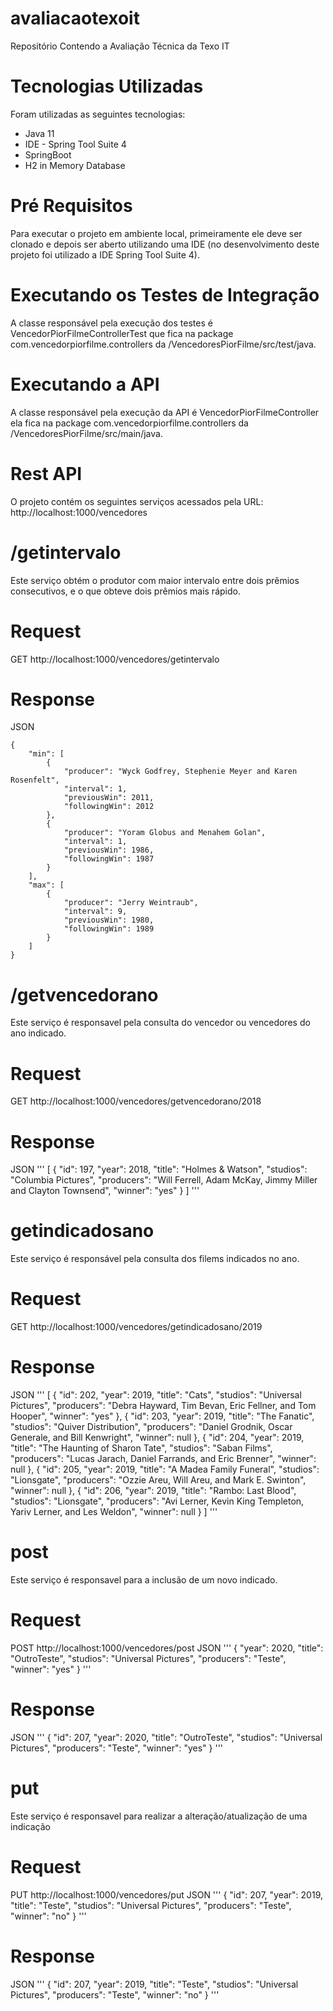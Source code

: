 # avaliacaotexoit
Repositório Contendo a Avaliação Técnica da Texo IT


# Tecnologias Utilizadas
Foram utilizadas as seguintes tecnologias:
- Java 11
- IDE - Spring Tool Suite 4
- SpringBoot 
- H2 in Memory Database


# Pré Requisitos
Para executar o projeto em ambiente local, primeiramente ele deve ser clonado e depois ser aberto utilizando uma IDE (no desenvolvimento deste projeto foi utilizado a IDE Spring Tool Suite 4).


# Executando os Testes de Integração
A classe responsável pela execução dos testes é VencedorPiorFilmeControllerTest que fica na package com.vencedorpiorfilme.controllers da /VencedoresPiorFilme/src/test/java.


# Executando a API
A classe responsável pela execução da API é VencedorPiorFilmeController ela fica na package com.vencedorpiorfilme.controllers da /VencedoresPiorFilme/src/main/java.


# Rest API
O projeto contém os seguintes serviços acessados pela URL: http://localhost:1000/vencedores

# /getintervalo
Este serviço obtém o produtor com maior intervalo entre dois prêmios consecutivos, e o que
obteve dois prêmios mais rápido.
# Request
GET http://localhost:1000/vencedores/getintervalo
# Response
JSON
```
{
    "min": [
        {
            "producer": "Wyck Godfrey, Stephenie Meyer and Karen Rosenfelt",
            "interval": 1,
            "previousWin": 2011,
            "followingWin": 2012
        },
        {
            "producer": "Yoram Globus and Menahem Golan",
            "interval": 1,
            "previousWin": 1986,
            "followingWin": 1987
        }
    ],
    "max": [
        {
            "producer": "Jerry Weintraub",
            "interval": 9,
            "previousWin": 1980,
            "followingWin": 1989
        }
    ]
}
```
# /getvencedorano
Este serviço é responsavel pela consulta do vencedor ou vencedores do ano indicado.
# Request
GET http://localhost:1000/vencedores/getvencedorano/2018
# Response
JSON
'''
[
    {
        "id": 197,
        "year": 2018,
        "title": "Holmes & Watson",
        "studios": "Columbia Pictures",
        "producers": "Will Ferrell, Adam McKay, Jimmy Miller and Clayton Townsend",
        "winner": "yes"
    }
]
'''
# getindicadosano
Este serviço é responsável pela consulta dos filems indicados no ano.
# Request
GET http://localhost:1000/vencedores/getindicadosano/2019
# Response
JSON
'''
[
    {
        "id": 202,
        "year": 2019,
        "title": "Cats",
        "studios": "Universal Pictures",
        "producers": "Debra Hayward, Tim Bevan, Eric Fellner, and Tom Hooper",
        "winner": "yes"
    },
    {
        "id": 203,
        "year": 2019,
        "title": "The Fanatic",
        "studios": "Quiver Distribution",
        "producers": "Daniel Grodnik, Oscar Generale, and Bill Kenwright",
        "winner": null
    },
    {
        "id": 204,
        "year": 2019,
        "title": "The Haunting of Sharon Tate",
        "studios": "Saban Films",
        "producers": "Lucas Jarach, Daniel Farrands, and Eric Brenner",
        "winner": null
    },
    {
        "id": 205,
        "year": 2019,
        "title": "A Madea Family Funeral",
        "studios": "Lionsgate",
        "producers": "Ozzie Areu, Will Areu, and Mark E. Swinton",
        "winner": null
    },
    {
        "id": 206,
        "year": 2019,
        "title": "Rambo: Last Blood",
        "studios": "Lionsgate",
        "producers": "Avi Lerner, Kevin King Templeton, Yariv Lerner, and Les Weldon",
        "winner": null
    }
]
'''

# post
Este serviço é responsavel para a inclusão de um novo indicado.
# Request
POST http://localhost:1000/vencedores/post 
JSON
'''
   {
        "year": 2020,
        "title": "OutroTeste",
        "studios": "Universal Pictures",
        "producers": "Teste",
        "winner": "yes"
    }
'''  

# Response
JSON
'''
{
    "id": 207,
    "year": 2020,
    "title": "OutroTeste",
    "studios": "Universal Pictures",
    "producers": "Teste",
    "winner": "yes"
}
'''

# put
Este serviço é responsavel para realizar a alteração/atualização de uma indicação
# Request
PUT http://localhost:1000/vencedores/put
JSON
'''
    {
    	"id": 207,
        "year": 2019,
        "title": "Teste",
        "studios": "Universal Pictures",
        "producers": "Teste",
        "winner": "no"
    }
'''

# Response
JSON
'''
{
    "id": 207,
    "year": 2019,
    "title": "Teste",
    "studios": "Universal Pictures",
    "producers": "Teste",
    "winner": "no"
}
'''

